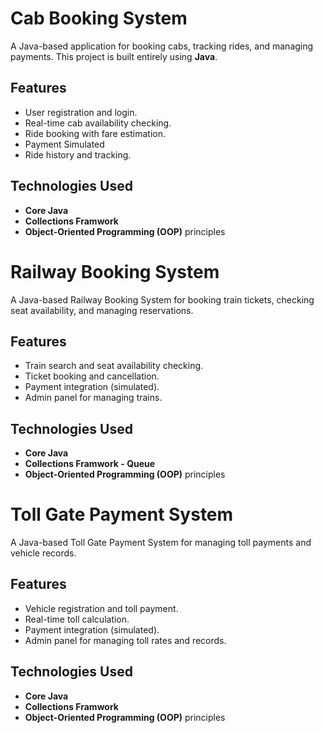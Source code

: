 # Cab Booking System

A Java-based application for booking cabs, tracking rides, and managing payments. This project is built entirely using **Java**.

## Features
- User registration and login.
- Real-time cab availability checking.
- Ride booking with fare estimation.
- Payment Simulated
- Ride history and tracking.

## Technologies Used
- **Core Java**
- **Collections Framwork**
- **Object-Oriented Programming (OOP)** principles

# Railway Booking System

A Java-based Railway Booking System for booking train tickets, checking seat availability, and managing reservations.

## Features
- Train search and seat availability checking.
- Ticket booking and cancellation.
- Payment integration (simulated).
- Admin panel for managing trains.

## Technologies Used
- **Core Java**
- **Collections Framwork - Queue**
- **Object-Oriented Programming (OOP)** principles

# Toll Gate Payment System

A Java-based Toll Gate Payment System for managing toll payments and vehicle records.

## Features
- Vehicle registration and toll payment.
- Real-time toll calculation.
- Payment integration (simulated).
- Admin panel for managing toll rates and records.

## Technologies Used
- **Core Java**
- **Collections Framwork**
- **Object-Oriented Programming (OOP)** principles
